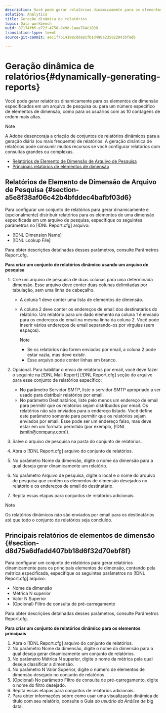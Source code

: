 ```yaml
---
description: Você pode gerar relatórios dinamicamente para os elementos de dimensão especificados em um arquivo de pesquisa ou para um número específico de elementos de dimensão, como para os usuários com as 10 contagens de ordem mais altas.
solution: Analytics
title: Geração dinâmica de relatórios
topic: Data workbench
uuid: 87174fb5-e72f-4758-8e9d-1aaa784c1898
translation-type: tm+mt
source-git-commit: aec1f7b14198cdde91f61d490a235022943bfedb

---
```



# Geração dinâmica de relatórios{#dynamically-generating-reports}

Você pode gerar relatórios dinamicamente para os elementos de dimensão especificados em um arquivo de pesquisa ou para um número específico de elementos de dimensão, como para os usuários com as 10 contagens de ordem mais altas.

>[!NOTE]
>
>A Adobe desencoraja a criação de conjuntos de relatórios dinâmicos para a geração diária (ou mais frequente) de relatórios. A geração dinâmica de relatórios pode consumir muitos recursos se você configurar relatórios com consultas grandes ou complexas.

* [Relatórios de Elemento de Dimensão de Arquivo de Pesquisa](../../../../../home/c-rpt-oview/c-work-rpt-sets/t-create-rpt-set/t-config-rpt-set/c-dyn-gen-rpts.md#section-a5e8f38af06c42b4bfddec4bafbf03d6)
* [Principais relatórios de elementos de dimensão](../../../../../home/c-rpt-oview/c-work-rpt-sets/t-create-rpt-set/t-config-rpt-set/c-dyn-gen-rpts.md#section-d8d75a6dfadd407bb18d6f32d70ebf8f)

## Relatórios de Elemento de Dimensão de Arquivo de Pesquisa {#section-a5e8f38af06c42b4bfddec4bafbf03d6}

Para configurar um conjunto de relatórios para gerar dinamicamente e (opcionalmente) distribuir relatórios para os elementos de uma dimensão especificada em um arquivo de pesquisa, especifique os seguintes parâmetros no [!DNL Report.cfg] arquivo:

* [!DNL Dimension Name]
* [!DNL Lookup File]

Para obter descrições detalhadas desses parâmetros, consulte Parâmetros [](../../../../../home/c-rpt-oview/c-rpt-param-ref/c-rpt-param.md#concept-838e59d72d3f4cb29ee15f5c7eb0ceff)Report.cfg.

**Para criar um conjunto de relatórios dinâmico usando um arquivo de pesquisa**

1. Crie um arquivo de pesquisa de duas colunas para uma determinada dimensão. Esse arquivo deve conter duas colunas delimitadas por tabulação, sem uma linha de cabeçalho.

   * A coluna 1 deve conter uma lista de elementos de dimensão.
   * A coluna 2 deve conter os endereços de email dos destinatários do relatório. Um relatório para um dado elemento na coluna 1 é enviado para os endereços de email na mesma linha da coluna 2. Você pode inserir vários endereços de email separando-os por vírgulas (sem espaços).

      >[!NOTE]
      >
      >
      >    
      >    
      >    * Se os relatórios não forem enviados por email, a coluna 2 pode estar vazia, mas deve existir.
      >    * Esse arquivo pode conter linhas em branco.




1. Opcional. Para habilitar o envio de relatórios por email, você deve fazer o seguinte na [!DNL Mail Report] [!DNL Report.cfg] seção do arquivo para esse conjunto de relatórios específico:

   * No parâmetro Servidor SMTP, liste o servidor SMTP apropriado a ser usado para distribuir relatórios por email.
   * No parâmetro Destinatários, liste pelo menos um endereço de email para permitir que os relatórios sejam distribuídos por email. Os relatórios não são enviados para o endereço listado. Você define este parâmetro somente para permitir que os relatórios sejam enviados por email. Esse pode ser um endereço falso, mas deve estar em um formato permitido (por exemplo, [!DNL jsmith@company.com]).

1. Salve o arquivo de pesquisa na pasta do conjunto de relatórios.
1. Abra o [!DNL Report.cfg] arquivo do conjunto de relatórios.
1. No parâmetro Nome da dimensão, digite o nome da dimensão para a qual deseja gerar dinamicamente um relatório.
1. No parâmetro Arquivo de pesquisa, digite o local e o nome do arquivo de pesquisa que contém os elementos de dimensão desejados no relatório e os endereços de email do destinatário.
1. Repita essas etapas para conjuntos de relatórios adicionais.

>[!NOTE]
>
>Os relatórios dinâmicos não são enviados por email para os destinatários até que todo o conjunto de relatórios seja concluído.

## Principais relatórios de elementos de dimensão {#section-d8d75a6dfadd407bb18d6f32d70ebf8f}

Para configurar um conjunto de relatórios para gerar relatórios dinamicamente para os principais elementos de dimensão, contando pela métrica especificada, especifique os seguintes parâmetros no [!DNL Report.cfg] arquivo:

* Nome da dimensão
* Métrica N superior
* Valor N Superior
* (Opcional) Filtro de consulta de pré-carregamento

Para obter descrições detalhadas desses parâmetros, consulte Parâmetros [](../../../../../home/c-rpt-oview/c-rpt-param-ref/c-rpt-param.md#concept-838e59d72d3f4cb29ee15f5c7eb0ceff)Report.cfg.

**Para criar um conjunto de relatórios dinâmico para os elementos principais**

1. Abra o [!DNL Report.cfg] arquivo do conjunto de relatórios.
1. No parâmetro Nome da dimensão, digite o nome da dimensão para a qual deseja gerar dinamicamente um conjunto de relatórios.
1. No parâmetro Métrica N superior, digite o nome da métrica pela qual deseja classificar a dimensão.
1. No parâmetro N Valor Superior, digite o número de elementos de dimensão desejado no conjunto de relatórios.
1. (Opcional) No parâmetro Filtro de consulta de pré-carregamento, digite o nome do filtro desejado.
1. Repita essas etapas para conjuntos de relatórios adicionais.
1. Para obter informações sobre como usar uma visualização dinâmica de título com seu relatório, consulte o Guia *do usuário da Análise de* big data.

